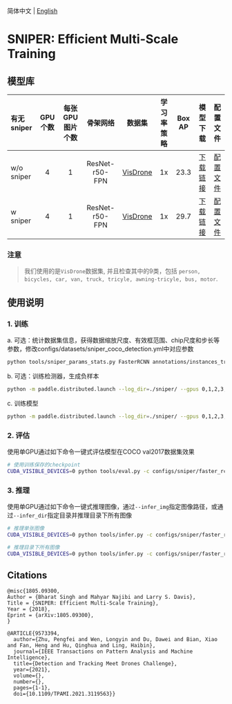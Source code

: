 简体中文 | [English](README.md)

# SNIPER: Efficient Multi-Scale Training

## 模型库
| 有无sniper   | GPU个数    | 每张GPU图片个数 | 骨架网络             | 数据集     | 学习率策略 | Box AP |                           模型下载                          | 配置文件 |
| :---------------- | :-------------------: | :------------------: | :-----: | :-----: | :------------: | :-----: | :-----------------------------------------------------: | :-----: |
| w/o sniper   |    4    |    1    | ResNet-r50-FPN      | [VisDrone](https://github.com/VisDrone/VisDrone-Dataset)  |   1x    |  23.3  | [下载链接](https://bj.bcebos.com/v1/paddledet/models/faster_rcnn_r50_fpn_1x_visdrone.pdparams ) | [配置文件](./faster_rcnn_r50_fpn_1x_visdrone.yml) |
| w sniper |    4    |    1    | ResNet-r50-FPN      | [VisDrone](https://github.com/VisDrone/VisDrone-Dataset)    |   1x    |  29.7  | [下载链接](https://bj.bcebos.com/v1/paddledet/models/faster_rcnn_r50_fpn_1x_sniper_visdrone.pdparams) | [配置文件](./faster_rcnn_r50_fpn_1x_sniper_visdrone.yml) |


### 注意
> 我们使用的是`VisDrone`数据集, 并且检查其中的9类，包括 `person, bicycles, car, van, truck, tricyle, awning-tricyle, bus, motor`.


## 使用说明
### 1. 训练
a. 可选：统计数据集信息，获得数据缩放尺度、有效框范围、chip尺度和步长等参数，修改configs/datasets/sniper_coco_detection.yml中对应参数
```bash
python tools/sniper_params_stats.py FasterRCNN annotations/instances_train2017.json
```
b. 可选：训练检测器，生成负样本
```bash
python -m paddle.distributed.launch --log_dir=./sniper/ --gpus 0,1,2,3,4,5,6,7 tools/train.py -c configs/sniper/faster_rcnn_r50_fpn_1x_sniper_visdrone.yml --save_proposals --proposals_path=./proposals.json &>sniper.log 2>&1 &
```
c. 训练模型
```bash
python -m paddle.distributed.launch --log_dir=./sniper/ --gpus 0,1,2,3,4,5,6,7 tools/train.py -c configs/sniper/faster_rcnn_r50_fpn_1x_sniper_visdrone.yml --eval &>sniper.log 2>&1 &
```

### 2. 评估
使用单GPU通过如下命令一键式评估模型在COCO val2017数据集效果
```bash
# 使用训练保存的checkpoint
CUDA_VISIBLE_DEVICES=0 python tools/eval.py -c configs/sniper/faster_rcnn_r50_fpn_1x_sniper_visdrone.yml -o weights=output/faster_rcnn_r50_fpn_1x_sniper_visdrone/model_final
```

### 3. 推理
使用单GPU通过如下命令一键式推理图像，通过`--infer_img`指定图像路径，或通过`--infer_dir`指定目录并推理目录下所有图像

```bash
# 推理单张图像
CUDA_VISIBLE_DEVICES=0 python tools/infer.py -c configs/sniper/faster_rcnn_r50_fpn_1x_sniper_visdrone.yml -o weights=output/faster_rcnn_r50_fpn_1x_sniper_visdrone/model_final --infer_img=demo/P0861__1.0__1154___824.png

# 推理目录下所有图像
CUDA_VISIBLE_DEVICES=0 python tools/infer.py -c configs/sniper/faster_rcnn_r50_fpn_1x_sniper_visdrone.yml -o weights=output/faster_rcnn_r50_fpn_1x_sniper_visdrone/model_final --infer_dir=demo
```

## Citations
```
@misc{1805.09300,
Author = {Bharat Singh and Mahyar Najibi and Larry S. Davis},
Title = {SNIPER: Efficient Multi-Scale Training},
Year = {2018},
Eprint = {arXiv:1805.09300},
}

@ARTICLE{9573394,
  author={Zhu, Pengfei and Wen, Longyin and Du, Dawei and Bian, Xiao and Fan, Heng and Hu, Qinghua and Ling, Haibin},
  journal={IEEE Transactions on Pattern Analysis and Machine Intelligence},
  title={Detection and Tracking Meet Drones Challenge},
  year={2021},
  volume={},
  number={},
  pages={1-1},
  doi={10.1109/TPAMI.2021.3119563}}
```
